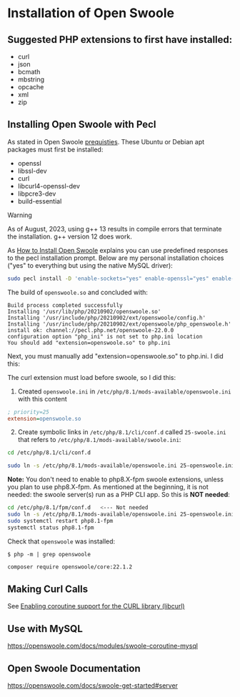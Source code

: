 # Installation of Open Swoole

## Suggested PHP extensions to first have installed:

- curl
- json
- bcmath
- mbstring
- opcache
- xml
- zip

## Installing Open Swoole with Pecl

As stated in Open Swoole [prequisties](https://openswoole.com/docs/get-started/prerequisites). These Ubuntu or Debian apt packages must first be installed:

- openssl
- libssl-dev
- curl
- libcurl4-openssl-dev
- libpcre3-dev
- build-essential

> [!WARNING]
> As of August, 2023, using g++ 13 results in compile errors that terminate the installation. g++ version 12 does work.

As [How to Install Open Swoole](https://openswoole.com/docs/get-started/installation) explains you can use predefined responses to the pecl installation
prompt. Below are my personal installation choices ("yes" to everything but using the native MySQL driver):

```bash
sudo pecl install -D 'enable-sockets="yes" enable-openssl="yes" enable-http2="yes" enable-mysqlnd="no" enable-hook-curl="yes" enable-cares="yes" with-postgres="no"' openswoole
```

The build of `openswoole.so` and concluded with:

```
Build process completed successfully
Installing '/usr/lib/php/20210902/openswoole.so'
Installing '/usr/include/php/20210902/ext/openswoole/config.h'
Installing '/usr/include/php/20210902/ext/openswoole/php_openswoole.h'
install ok: channel://pecl.php.net/openswoole-22.0.0
configuration option "php_ini" is not set to php.ini location
You should add "extension=openswoole.so" to php.ini
```

Next, you must manually add "extension=openswoole.so" to php.ini. I did this:

The curl extension must load before swoole, so I did this:

1. Created `openswoole.ini` in `/etc/php/8.1/mods-available/openswoole.ini` with this content

```ini
; priority=25
extension=openswoole.so
```

2. Create symbolic links in `/etc/php/8.1/cli/conf.d`  called `25-swoole.ini` that refers to
`/etc/php/8.1/mods-available/swoole.ini`:

```bash
cd /etc/php/8.1/cli/conf.d

sudo ln -s /etc/php/8.1/mods-available/openswoole.ini 25-openswoole.ini
```

**Note:** You don't need to enable to php8.X-fpm swoole extensions, unless you plan to use php8.X-fpm.
As mentioned at the beginning, it is not needed: the swoole server(s) run as a PHP CLI app. So this is
**NOT needed**:

```bash
cd /etc/php/8.1/fpm/conf.d   <--- Not needed
sudo ln -s /etc/php/8.1/mods-available/openswoole.ini 25-openswoole.ini
sudo systemctl restart php8.1-fpm
systemctl status php8.1-fpm
```

Check that `openswoole` was installed:

```
$ php -m | grep openswoole
```

```bash
composer require openswoole/core:22.1.2
```

## Making Curl Calls

See [Enabling coroutine support for the CURL library (libcurl)](https://openswoole.com/docs/runtime-hooks/swoole-hook-native-curl)

## Use with MySQL

<https://openswoole.com/docs/modules/swoole-coroutine-mysql>

## Open Swoole Documentation

<https://openswoole.com/docs/swoole-get-started#server>
